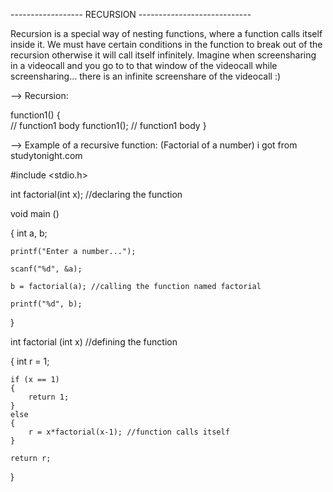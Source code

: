 ------------------ RECURSION ----------------------------

Recursion is a special way of nesting functions, where a function calls itself inside it. We must have certain conditions in the function to break out of the recursion otherwise it will call itself infinitely. Imagine when screensharing in a videocall and you go to to that window of the videocall while screensharing... there is an infinite screenshare of the videocall :)

--> Recursion:

function1()
{   
    // function1 body
    function1();
    // function1 body
}

--> Example of a recursive function: (Factorial of a number) i got from studytonight.com

#include <stdio.h>

int factorial(int x); //declaring the function

void main ()

{
    int a, b;
    
    printf("Enter a number...");

    scanf("%d", &a);

    b = factorial(a); //calling the function named factorial

    printf("%d", b);
}

int factorial (int x) //defining the function

{
    int r = 1;

    if (x == 1)
    {
        return 1;
    }
    else 
    {
        r = x*factorial(x-1); //function calls itself
    }

    return r;
}

